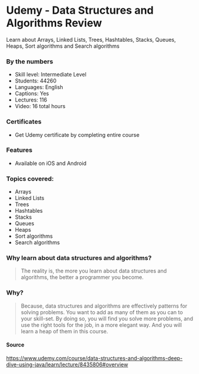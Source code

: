 # Udemy - Data Structures and Algorithms Review
Learn about Arrays, Linked Lists, Trees, Hashtables, Stacks, Queues, Heaps, Sort algorithms and Search algorithms

### By the numbers
- Skill level: Intermediate Level
- Students: 44260
- Languages: English
- Captions: Yes
- Lectures: 116
- Video: 16 total hours

### Certificates
  - Get Udemy certificate by completing entire course
  
### Features
- Available on iOS and Android

### Topics covered:
- Arrays
- Linked Lists
- Trees
- Hashtables
- Stacks
- Queues
- Heaps
- Sort algorithms
- Search algorithms

### Why learn about data structures and algorithms?
> The reality is, the more you learn about data structures and algorithms, the better a programmer you become.

### Why?

> Because, data structures and algorithms are effectively patterns for solving problems.   You want to add as many of them as you can to your skill-set.  By doing so, you will find you solve more problems, and use the right tools for the job, in a more elegant way.  And you will learn a heap of them in this course.

#### Source
https://www.udemy.com/course/data-structures-and-algorithms-deep-dive-using-java/learn/lecture/8435806#overview

